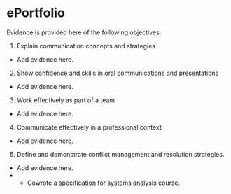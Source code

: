 # ePortfolio
Evidence is provided here of the following objectives:
1. Explain communication concepts and strategies
- Add evidence here.
2. Show confidence and skills in oral communications and presentations
- Add evidence here.
3. Work effectively as part of a team
- Add evidence here.
4. Communicate effectively in a professional context
- Add evidence here.
5. Define and demonstrate conflict management and resolution strategies.
- Add evidence here.
- - Cowrote a [specification](MobWriting.docx) for systems analysis course.
